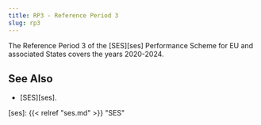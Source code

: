 ```yaml
---
title: RP3 - Reference Period 3
slug: rp3
---
```


The Reference Period 3 of the [SES][ses] Performance Scheme for EU and
associated States covers the years 2020-2024.

## See Also


* [SES][ses].


[ses]: {{< relref "ses.md" >}} "SES"
